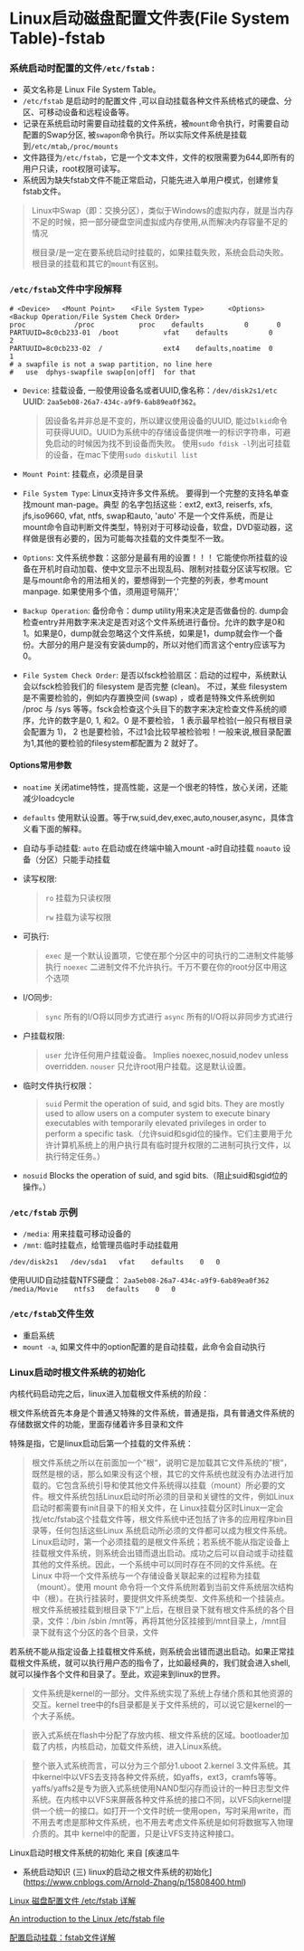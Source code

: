 # Linux启动磁盘配置文件表(File System Table)-fstab

### 系统启动时配置的文件`/etc/fstab` :

* 英文名称是 Linux File System Table。
* `/etc/fstab` 是启动时的配置文件 ,可以自动挂载各种文件系统格式的硬盘、分区、可移动设备和远程设备等。
* 记录在系统启动时需要自动挂载的文件系统，被`mount`命令执行，时需要自动配置的Swap分区, 被`swapon`命令执行。所以实际文件系统是挂载到`/etc/mtab`,`/proc/mounts`
* 文件路径为`/etc/fstab`，它是一个文本文件，文件的权限需要为644,即所有的用户只读，root权限可读写。
* 系统因为缺失fstab文件不能正常启动，只能先进入单用户模式，创建修复fstab文件。

> Linux中Swap（即：交换分区），类似于Windows的虚拟内存，就是当内存不足的时候，把一部分硬盘空间虚拟成内存使用,从而解决内存容量不足的情况
> 
> 根目录/是一定在要系统启动时挂载的，如果挂载失败，系统会启动失败。根目录的挂载和其它的`mount`有区别。
 
### `/etc/fstab`文件中字段解释

```
# <Device>   <Mount Point>    <File System Type>      <Options>      <Backup Operation/File System Check Order>
proc            /proc           proc    defaults          0       0
PARTUUID=8c0cb233-01  /boot           vfat    defaults          0       2
PARTUUID=8c0cb233-02  /               ext4    defaults,noatime  0       1
# a swapfile is not a swap partition, no line here
#   use  dphys-swapfile swap[on|off]  for that
```

- `Device`: 挂载设备, 一般使用设备名或者UUID,像名称：`/dev/disk2s1/etc` UUID: `2aa5eb08-26a7-434c-a9f9-6ab89ea0f362`。
	> 因设备名并非总是不变的，所以建议使用设备的UUID, 能过`blkid`命令可获得UUID。UUID为系统中的存储设备提供唯一的标识字符串，可避免启动的时候因为找不到设备而失败。
	> 使用`sudo fdisk -l`列出可挂载的设备，在mac下使用`sudo diskutil list`

- `Mount Point`: 挂载点，必须是目录
- `File System Type`: Linux支持许多文件系统。 要得到一个完整的支持名单查找mount man-page。典型 的名字包括这些：ext2, ext3, reiserfs, xfs, jfs,iso9660, vfat, ntfs, swap和auto, 'auto' 不是一个文件系统，而是让mount命令自动判断文件类型，特别对于可移动设备，软盘，DVD驱动器，这样做是很有必要的，因为可能每次挂载的文件类型不一致。
- `Options`: 文件系统参数：这部分是最有用的设置！！！ 它能使你所挂载的设备在开机时自动加载、使中文显示不出现乱码、限制对挂载分区读写权限。它是与mount命令的用法相关的，要想得到一个完整的列表，参考mount manpage. 如果使用多个值，须用逗号隔开','
- `Backup Operation`: 备份命令：dump utility用来决定是否做备份的. dump会检查entry并用数字来决定是否对这个文件系统进行备份。允许的数字是0和1。如果是0，dump就会忽略这个文件系统，如果是1，dump就会作一个备份。大部分的用户是没有安装dump的，所以对他们而言<dump>这个entry应该写为0。
- `File System Check Order`:  是否以fsck检验扇区：启动的过程中，系统默认会以fsck检验我们的 filesystem 是否完整 (clean)。 不过，某些 filesystem 是不需要检验的，例如内存置换空间 (swap) ，或者是特殊文件系统例如 /proc 与 /sys 等等。fsck会检查这个头目下的数字来决定检查文件系统的顺序，允许的数字是0, 1, 和2。0 是不要检验， 1 表示最早检验(一般只有根目录会配置为 1)， 2 也是要检验，不过1会比较早被检验啦！一般来说,根目录配置为1,其他的要检验的filesystem都配置为 2 就好了。

#### Options常用参数

* `noatime` 关闭atime特性，提高性能，这是一个很老的特性，放心关闭，还能减少loadcycle
* `defaults` 使用默认设置。等于rw,suid,dev,exec,auto,nouser,async，具体含义看下面的解释。
* 自动与手动挂载:
`auto` 在启动或在终端中输入mount -a时自动挂载
`noauto` 设备（分区）只能手动挂载
* 读写权限:
	> `ro` 挂载为只读权限
	> 
	> `rw` 挂载为读写权限

* 可执行:
	> `exec` 是一个默认设置项，它使在那个分区中的可执行的二进制文件能够执行
	>  `noexec` 二进制文件不允许执行。千万不要在你的root分区中用这个选项
 
* I/O同步:
	> `sync` 所有的I/O将以同步方式进行
	> `async` 所有的I/O将以非同步方式进行
* 户挂载权限:
	> `user` 允许任何用户挂载设备。 Implies noexec,nosuid,nodev unless overridden.
	> `nouser` 只允许root用户挂载。这是默认设置。
* 临时文件执行权限：
	> `suid` Permit the operation of suid, and sgid bits. They are mostly used to allow users on a computer system to execute binary executables with temporarily elevated privileges in order to perform a specific task.（允许suid和sgid位的操作。它们主要用于允许计算机系统上的用户执行具有临时提升权限的二进制可执行文件，以执行特定任务。）
* `nosuid` Blocks the operation of suid, and sgid bits.（阻止suid和sgid位的操作。）

### `/etc/fstab` 示例

* `/media`: 用来挂载可移动设备的
* `/mnt`: 临时挂载点，给管理员临时手动挂载用

`/dev/disk2s1	/dev/sda1	vfat	defaults	0	0`

使用UUID自动挂载NTFS硬盘：
`2aa5eb08-26a7-434c-a9f9-6ab89ea0f362	/media/Movie	ntfs3	defaults	0	0`


### `/etc/fstab`文件生效
* 重启系统
* `mount -a`, 如果文件中的option配置的是自动挂载，此命令会自动执行

### Linux启动时根文件系统的初始化
内核代码启动完之后，linux进入加载根文件系统的阶段：

根文件系统首先本身是个普通又特殊的文件系统，普通是指，具有普通文件系统的存储数据文件的功能，里面存储着许多目录和文件

特殊是指，它是linux启动后第一个挂载的文件系统：

> 根文件系统之所以在前面加一个”根“，说明它是加载其它文件系统的”根“，既然是根的话，那么如果没有这个根，其它的文件系统也就没有办法进行加载的。它包含系统引导和使其他文件系统得以挂载（mount）所必要的文件。根文件系统包括Linux启动时所必须的目录和关键性的文件，例如Linux启动时都需要有init目录下的相关文件，在 Linux挂载分区时Linux一定会找/etc/fstab这个挂载文件等，根文件系统中还包括了许多的应用程序bin目录等，任何包括这些Linux 系统启动所必须的文件都可以成为根文件系统。Linux启动时，第一个必须挂载的是根文件系统；若系统不能从指定设备上挂载根文件系统，则系统会出错而退出启动。成功之后可以自动或手动挂载其他的文件系统。因此，一个系统中可以同时存在不同的文件系统。在 Linux 中将一个文件系统与一个存储设备关联起来的过程称为挂载（mount）。使用 mount 命令将一个文件系统附着到当前文件系统层次结构中（根）。在执行挂装时，要提供文件系统类型、文件系统和一个挂装点。根文件系统被挂载到根目录下“/”上后，在根目录下就有根文件系统的各个目录，文件：/bin /sbin /mnt等，再将其他分区挂接到/mnt目录上，/mnt目录下就有这个分区的各个目录，文件

若系统不能从指定设备上挂载根文件系统，则系统会出错而退出启动。如果正常挂载根文件系统，就可以执行用户态的指令了，比如最经典的，我们就会进入shell, 就可以操作各个文件和目录了。至此，欢迎来到linux的世界。

> 文件系统是kernel的一部分。文件系统实现了系统上存储介质和其他资源的交互。kernel tree中的fs目录都是关于文件系统的，可以说它是kernel的一个大子系统。

> 嵌入式系统在flash中分配了存放内核、根文件系统的区域。bootloader加载了内核，内核启动，加载文件系统，进入Linux系统。

> 整个嵌入式系统而言，可以分为三个部分1.uboot 2.kernel 3.文件系统。其中kernel中以VFS去支持各种文件系统，如yaffs，ext3，cramfs等等。yaffs/yaffs2是专为嵌入式系统使用NAND型闪存而设计的一种日志型文件系统。在内核中以VFS来屏蔽各种文件系统的接口不同，以VFS向kernel提供一个统一的接口。如打开一个文件时统一使用open，写时采用write，而不用去考虑是那种文件系统，也不用去考虑文件系统是如何将数据写入物理介质的。其中 kernel中的配置，只是让VFS支持这种接口。

Linux启动时根文件系统的初始化 来自 [疾速瓜牛
 - 系统启动知识 (三) linux的启动之根文件系统的初始化](https://www.cnblogs.com/Arnold-Zhang/p/15808400.html)

[Linux 磁盘配置文件 /etc/fstab 详解](https://juejin.cn/post/7110032451472195620)

[An introduction to the Linux /etc/fstab file](https://www.redhat.com/sysadmin/etc-fstab)

[配置启动挂载：fstab文件详解](https://www.cnblogs.com/augusite/p/10930793.html)